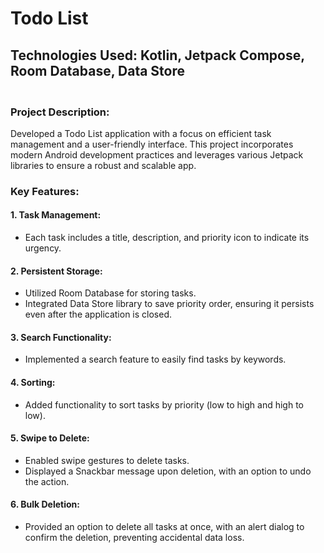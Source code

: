 # Todo List
##  Technologies Used: Kotlin, Jetpack Compose, Room Database, Data Store 
###  <br/> Project Description:
Developed a Todo List application with a focus on efficient task management and a user-friendly interface. 
This project incorporates modern Android development practices and leverages various Jetpack libraries to ensure a robust and scalable app.

### Key Features:
#### 1. Task Management:
- Each task includes a title, description, and priority icon to indicate its urgency.
#### 2. Persistent Storage:
- Utilized Room Database for storing tasks.
- Integrated Data Store library to save priority order, ensuring it persists even after the application is closed.
#### 3. Search Functionality:
- Implemented a search feature to easily find tasks by keywords.
#### 4. Sorting:
- Added functionality to sort tasks by priority (low to high and high to low).
#### 5. Swipe to Delete:
- Enabled swipe gestures to delete tasks.
- Displayed a Snackbar message upon deletion, with an option to undo the action.
#### 6. Bulk Deletion:
- Provided an option to delete all tasks at once, with an alert dialog to confirm the deletion, preventing accidental data loss.
